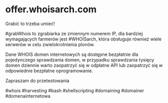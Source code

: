# offer.whoisarch.com

Grabić to trzeba umieć!

#grabWhois to zgrabiarka ze zmiennym numerem IP,  dla bardziej wymagających farmerów jest #WHOISarch, która obsługuje również wiele serwerów w celu zwielokrotnienia plonów.

Dane WHOIS domen internetowych są dostępne bezpłatnie dla pojedynczego sprawdzania domen,  w przypadku sprawdzania tysięcy domen dziennie warto zaopatrzyć się w odpłatne API lub zaopatrzyć się w odpowiednie bezpłatne oprogramowanie.

Zapraszam do przetestowania

#whois #harvesting #bash #shellscripting #domaining #domainer #domenainternetowa
